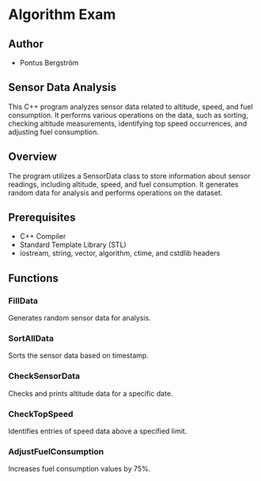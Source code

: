 # Algorithm Exam

## Author
- Pontus Bergström

## Sensor Data Analysis
This C++ program analyzes sensor data related to altitude, speed, and fuel consumption. It performs various operations on the data, such as sorting, checking altitude measurements, identifying top speed occurrences, and adjusting fuel consumption.

## Overview
The program utilizes a SensorData class to store information about sensor readings, including altitude, speed, and fuel consumption. It generates random data for analysis and performs operations on the dataset.

## Prerequisites
- C++ Compiler
- Standard Template Library (STL)
- iostream, string, vector, algorithm, ctime, and cstdlib headers

## Functions

### FillData
Generates random sensor data for analysis.

### SortAllData
Sorts the sensor data based on timestamp.

### CheckSensorData
Checks and prints altitude data for a specific date.

### CheckTopSpeed
Identifies entries of speed data above a specified limit.

### AdjustFuelConsumption
Increases fuel consumption values by 75%.
